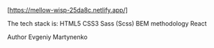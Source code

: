 [https://mellow-wisp-25da8c.netlify.app/]

The tech stack is: HTML5
CSS3
Sass (Scss)
BEM methodology
React

Author Evgeniy Martynenko
